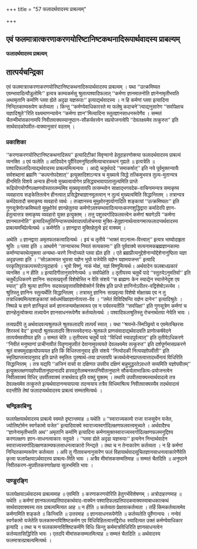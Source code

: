 +++
title = "57 फलादर्थवादस्य प्राबल्यम्"

+++


## एवं फलमात्रात्करणाकरणयोरिष्टानिष्टकथनादिरूपार्थवादस्य प्राबल्यम्

**फलादर्थवादस्य प्राबल्यम्**

## **तात्पर्यचन्द्रिका**

एवं फलमात्रात्करणाकरणयोरिष्टानिष्टकथनादिरूपार्थवादस्य प्राबल्यम् । यथा ‘‘उत्क्रमिष्यत एवम्भावादित्यौडुलोमिः’’ इत्यत्र काम्यकर्मसु श्रुतात्पश्वादिफलात् ‘‘कर्मणा ज्ञानमातनोति ज्ञानेनामृतीभवति अथामृतानि कर्माणि प्लवा ह्येते अदृढा यज्ञरूपाः’’ इत्याद्यर्थवादस्य । न हि कर्मणां प्लवा इत्यादिना निन्दितकाम्यरूपेण कर्तव्यता । किन्तु ‘‘कर्मण्येवाधिकारस्ते मा फलेषु कदाचने’’त्याद्यनुसारेण ‘‘सर्वापेक्षाच यज्ञादिश्रुते’’रिति वक्ष्यमाणन्यायेन ‘‘कर्मणा ज्ञान’’मित्यादिना स्तुतज्ञानसाधनरूपेणैव । सम्मतं चैतन्मीमांसकानामपि निवीतवाक्यस्यानुष्ठान-सौकर्यवत्त्वेन सप्रयोजनत्वेपि ‘‘देवलक्ष्यमेव तत्कुरुत’’ इति सार्थवादकोपवीत-वाक्यानुसारं वदताम् ।

### **प्रकाशिका**

‘‘करणाकरणयोरिष्टानिष्टकथनादिरूप’’ इत्यादिटीकां विवृण्वानो हेतूदाहरणोक्त्या फलादर्थवादस्य प्राबल्यं व्यनक्ति ॥ एवं फलेति ॥ आदिपदेन पूर्वैरिदमनुष्ठितमित्याचारकथनं गृह्यते ॥ इत्यत्रेति ॥ पश्वादिफलादित्याद्यर्थवादस्य प्राबल्यमित्यन्वयः । आद्ये चतुर्थपादे ‘‘समाकर्षात्’’ इति नये पूर्वमुक्तन्यायैः सर्वशब्दानां ब्रह्मणि ‘‘कल्पनोपदेशात्’’ इत्युक्तदिशाऽन्यत्र च मुख्यत्वे सिद्धे तत्किमुभयत्र तुल्य-मुतान्यत्र हीनमिति विशये अन्यत्र हीनत्वे मुख्यत्वायोगेन प्रसिद्ध्यभावापातात्तुल्यमिति प्राप्ते रूढियोगयोर्गौणलक्षणयोस्तारतम्यमिव मुख्यवृत्तावपि तत्सम्भवेन साक्षाद्भगवदेक-वाचिनामन्यत्र समाकृष्य व्यवहाराय सङ्केतितत्वेन हीनत्वात् प्रसिद्धेश्चाज्ञानमूलत्वान् न तुल्यं मुख्यत्वमिति सिद्धान्तितम् । तत्रान्यत्र कर्मदेवतादौ समाकृष्य व्यवहारो व्यर्थः । तज्ज्ञानस्य मुमुक्षोरनुपयोगादिति शङ्कायां ‘‘उत्क्रमिष्यतः’’ इति गुणसूत्रेणोत्क्रमिष्यतो मुमुक्षोरेवं ज्ञानहेतुतया कर्मणोऽवश्यम्भावादित्यन्तःकरणशुद्धिद्वारा कर्मादेरपि ज्ञान-हेतुत्वात्तत्र समाकृष्य व्यवहारो युक्त इत्युक्तम् । तत्तु पशुस्वर्गादिफलवत्त्वेन कर्मणां श्रवणेऽपि ‘‘कर्मणा ज्ञानमातनोति’’ इत्यादिस्तुतिनिन्दारूपार्थवादपर्यालोचनया मुक्ति-हेतुज्ञानार्थत्वावगमात्फलादप्यर्थवादस्य प्राबल्यमभिप्रेत्येत्यर्थः ॥ कर्मणेति ॥ ज्ञानद्वारा मुक्तिहेतुत्वे इदं वाक्यम् ।

अथेति ॥ ज्ञानद्वारा अमृतफलकत्वादित्यर्थः । इयं च तृतीये ‘‘भाक्तं वाऽनात्म-वित्त्वात्’’ इत्यत्र भाष्योदाहृता श्रुतिः ॥ प्लवा इति ॥ आथर्वणे ‘‘तान्याचरथ नियतं सत्यकामाः’’ इति पूर्ववाक्ये सत्यनामकब्रह्मज्ञानकामाः कर्माण्याचरथेत्युक्त्वा अन्यथा-चरणे निन्दोच्यते प्लवा ह्येत इति । एते ब्रह्मप्रीत्यनुद्देशेनान्योद्देशेनानुष्ठिता यज्ञा अदृढप्लवा इति । ‘‘सोऽकामयत भूयसा यज्ञेन भूयो यजेयेति यज्ञेन यज्ञमयजन्त’’ इत्यादि परकृतिपुराकल्परूपोऽप्युदाहार्यः । भूयो विष्णुं, नाकं मोक्षं, यज्ञं विष्णुमित्यर्थः। अर्थवादेन फलबाधप्रकारं व्यनक्ति ॥ न हीति ॥ इत्यादिगीतानुसारेणेत्यर्थः ॥ सर्वापेक्षेति ॥ तृतीयस्य चतुर्थे पादे ‘‘स्तुतयेऽनुमतिर्वा’’ इति चतुर्थेऽधिकरणे ज्ञानिनः सदसत्प्रवृत्तौ विशेषोस्ति न वेति संशये ‘‘स ब्राह्मणः केन स्याद्येन स्यात्तेनेदृश एव स्यात्’’ इति श्रुत्या ज्ञानिनः सदसत्प्रवृत्तावविशेषोक्तेर्न विशेष इति प्राप्ते ज्ञानिनोऽपीतर-वद्विशेषोऽस्त्येव । श्रुतिस्तु ज्ञानिनः स्तुत्यर्थेति सिद्धान्तितम् । तत्रास्तु ज्ञानिनः सत्प्रवृत्या विशेषो मोक्षाख्य एव न तु तत्राधिक्यमित्याशङ्कायां सर्वधर्मापेक्षाज्ञानोत्पत्ता-वेव । ‘‘तमेतं विविदिषन्ति यज्ञेन दानेन’’ इत्यादिश्रुतेः । निष्पन्ने च ज्ञाने ज्ञानिकृतं कर्म ज्ञानजन्यमोक्षस्वरूप एव न पर्यवस्यतीति ‘‘सर्वापेक्षा’’ इति गुणसूत्रेण कर्मणां च ज्ञानहेतुत्वोक्त्या तन्न्यायेन ज्ञानसाधनरूपेणैव कर्तव्यतेत्यर्थः । पश्वादिफलश्रुतिस्तु रोचनार्थतया नेयेति भावः ।

तत्वप्रदीपे तु अर्थवादवत्यश्रुतफले श्रुतफलादपि तात्पर्यं स्यात् । यथा ‘‘श्रयन्ते-स्मिञ्छ्रियो य एवमेतच्छिरसः शिरस्त्वं वेद’’ इत्यादौ श्रुतफलादपि शिरस्त्ववेदनाद-श्रुतफले प्राणसंवादाद्यर्थवादवति प्राणोत्कर्षवेदने तात्पर्यमवसीयत इति ॥ सम्मतं चेति ॥ तृतीयस्य चतुर्थे पादे ‘‘विधिर्वा स्यादपूर्वत्वात्’’ इति तृतीयेऽधिकरणे ‘‘निवीतं मनुष्याणां प्राचीनावीतं पितॄणामुपवीतं देवानामुपव्ययते देवलक्ष्यमेव तत्कुरुत’’ इति दर्शपूर्णमासप्रकरणे श्रुतं वाक्यमुदाहृत्योपव्ययत इति किं विधिरुतानुवाद इति संशये ‘‘नित्योदकी नित्ययज्ञोपवीती’’ इति स्मृतिप्राप्तत्वादनुवाद इति प्राप्ते स्मृतितः पुरुषार्थ-तया प्राप्तावपि क्रत्वर्थत्वेनाप्राप्तत्वात्तादर्थ्येनायं विधिरिति सिद्धान्तितम् । तत्र यद्यपि ‘‘अजिनं वासो वा दक्षिणत उपवीय दक्षिणं बाहुमुद्धरतेऽवधत्ते सव्यमिति यज्ञोपवीतम्’’ इत्युक्तलक्षणयज्ञोपवीतानुष्ठानादपि हारवदुरोलम्बनरूपनिवीतानुष्ठाने सौकर्यलाभान्नित्य-प्रयोजनत्वेन निवीतवाक्यं विधिर् उपवीतवाक्यं तत्रार्थवाद इति वक्तुं युक्तम् । तथापि उपवीतवाक्यस्यार्थवादत्वे तत्र देवलक्ष्यमेव तत्कुरुते इत्यर्थवादानन्वयापत्या तदन्वयाय तत्रैव विधिमाश्रित्य निवीतवाक्यस्यैव तदर्थवादत्वं वदन्तीति तेषां फलादप्यर्थवादस्य प्राबल्यं सम्मतमित्यर्थः ।

### **चन्द्रिकाबिन्दु**

फलापेक्षयार्थवादस्य प्राबल्ये स्वमते दृष्टान्तमाह ॥ यथेति ॥ ‘‘स्वाराज्यकामो राजा राजसूयेन यजेत, ज्योतिष्टोमेन स्वर्गकामो यजेत’’ इत्यादिवाक्ये स्वाराज्यस्वर्गादिलक्षणफलवत्त्वमुच्यते । अर्थवादैश्च ‘‘ज्ञानेनामृतीभवति अथ’’ अमृतानि कर्माणि इत्यादिना कर्मणामुक्तस्वाराज्यस्वर्गादिलक्षणफलमनुद्दिश्य करणलक्षणः ज्ञान-साधनत्वाकारः स्तूयते । ‘‘प्लवा ह्येते अदृढा यज्ञरूपाः’’ इत्यनेन निन्दार्थवादेन स्वाराज्यस्वर्गादिलक्षणकाम्यफलसाधनत्वाकारो निन्द्यते । तथा च न तेनाकारेण कर्तव्यता । न हि कर्मणां निन्दितकाम्यरूपेण कर्तव्यता । अपि तु गीतावचनानुसारेण फलं विहायार्थवादसूचितज्ञानसाधनत्वाकारेणैवेति कृत्वा फलापेक्षयाऽर्थवादस्य प्राबल्य-मिति भावः । अत्रैव मीमांसकसम्मतिमाह ॥ सम्मतं चैतदिति ॥ अनुष्ठाने निवीतकरण-मुपवीतकरणापेक्षया सुलभमिति भावः ।

### **पाण्डुरङ्गि**

फलापेक्षयाऽर्थवादस्य प्राबल्यमाह ॥ एवमिति ॥ करणाकरणयोरिति हेतुगर्भविशेषणम् । अत्रोदाहरणमाह ॥ यथेति ॥ कर्मणां ज्ञानफलत्वप्रतिपादकार्थवाद-वाक्येन पश्वादिफलप्रतिपादकवाक्यस्याबाधकात्कथं सार्थवादवाक्यस्य ततः प्राबल्यमित्यत आह ॥ न हीति ॥ कर्तव्यता प्रेक्षावत्कर्तव्यता । तर्हि किमकर्तव्यत्वमेव कर्मणामिति शङ्कते ॥ किन्त्विति ॥ उत्तरमाह ॥ ज्ञानसाधनरूपेणेति ॥ कर्तव्यतेति पूर्वेणान्वयः । नन्वेवं स्वर्गकामो यजेतेति फलकामनाविशिष्टकर्मण एव विधिविहितत्वात्तद्विरोधः स्यादित्यत उक्तं कर्मण्येवाधिकार इत्यादि ॥ तथा च न फलकामनाविशिष्टकर्मणि विधिः किन्तु कर्ममात्रविधिरिति ज्ञानसाधनत्वेन कर्तव्यतासिद्धिरिति भावः । एतदपि मीमांसकसम्मतमित्याह ॥ सम्मतं चैतदिति ॥ अर्थवादस्य फलमात्रात्प्राबल्यमित्यर्थः ।

